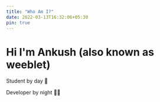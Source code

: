```yaml
---
title: "Who Am I?"
date: 2022-03-13T16:32:06+05:30
pin: true
---
```


# Hi I'm Ankush (also known as weeblet)

Student by day 📘

Developer by night 👨‍💻

